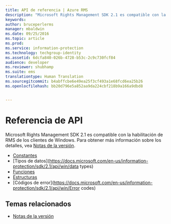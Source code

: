 ```yaml
---
title: API de referencia | Azure RMS
description: "Microsoft Rights Management SDK 2.1 es compatible con la habilitación de RMS de los clientes de Windows."
keywords: 
author: bruceperlerms
manager: mbaldwin
ms.date: 09/25/2016
ms.topic: article
ms.prod: 
ms.service: information-protection
ms.technology: techgroup-identity
ms.assetid: 6dcfa840-026b-4728-b53c-2c9c730fcf84
audience: developer
ms.reviewer: shubhamp
ms.suite: ems
translationtype: Human Translation
ms.sourcegitcommit: b4abffcbe6e49ea25f3cf493a1e68fcd6ea25b26
ms.openlocfilehash: bb20d796e5a852aa9da224cbf218b9a166a9dbd8


---
```


# Referencia de API

Microsoft Rights Management SDK 2.1 es compatible con la habilitación de RMS de los clientes de Windows. Para obtener más información sobre los detalles, vea [Notas de la versión](release-notes-rtm.md).
- [Constantes](https://docs.microsoft.com/en-us/information-protection/sdk/2.1/api/win/constants)
- [Tipos de datos](https://docs.microsoft.com/en-us/information-protection/sdk/2.1/api/win/data types)
- [Funciones](https://docs.microsoft.com/en-us/information-protection/sdk/2.1/api/win/functions)
- [Estructuras](https://docs.microsoft.com/en-us/information-protection/sdk/2.1/api/win/structures)
- [Códigos de error](https://docs.microsoft.com/en-us/information-protection/sdk/2.1/api/win/Error codes)



## Temas relacionados

* [Notas de la versión](release-notes-rtm.md)
 

 



<!--HONumber=Sep16_HO5-->


